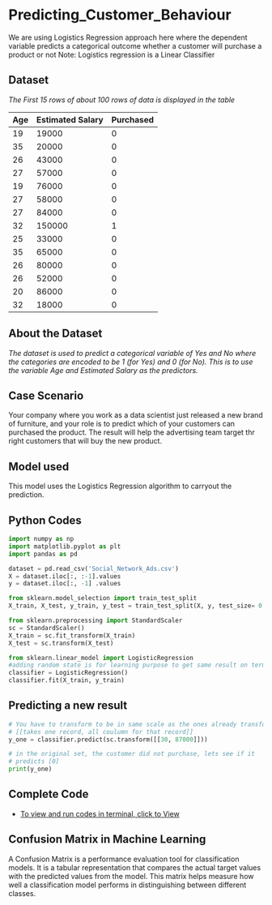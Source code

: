 # Predicting_Customer_Behaviour
We are using Logistics Regression approach here where the dependent variable predicts a categorical outcome whether a customer will purchase a product or not
Note: Logistics regression is a Linear Classifier

## Dataset
_The First 15 rows of about 100 rows of data is displayed in the table_

|Age|	Estimated Salary|	Purchased|
|----|-----------------|---------|
|19|	19000|	0|
|35	|20000	|0|
|26|	43000|	0|
|27	|57000	|0|
|19|	76000|	0|
|27	|58000	|0|
|27|	84000|	0|
|32	|150000	|1|
|25|	33000|	0|
|35	|65000	|0|
|26|	80000|	0|
|26	|52000	|0|
|20|	86000|	0|
|32	|18000	|0|

## About the Dataset
_The dataset is used to predict a categorical variable of Yes and No where the categories are encoded to be 1 (for Yes) and 0 (for No). This is to use the variable Age and Estimated Salary as the predictors._

## Case Scenario
Your company where you work as a data scientist just released a new brand of furniture, and your role is to predict which of your customers can purchased the product. The result will help the advertising team target thr right customers that will buy the new product.

## Model used
This model uses the Logistics Regression algorithm to carryout the prediction.

## Python Codes

```python
import numpy as np
import matplotlib.pyplot as plt
import pandas as pd
```

```python
dataset = pd.read_csv('Social_Network_Ads.csv')
X = dataset.iloc[:, :-1].values
y = dataset.iloc[:, -1] .values
```

```python
from sklearn.model_selection import train_test_split
X_train, X_test, y_train, y_test = train_test_split(X, y, test_size= 0.25, random_state=0)
```

```python
from sklearn.preprocessing import StandardScaler
sc = StandardScaler()
X_train = sc.fit_transform(X_train)
X_test = sc.transform(X_test)
```

```python
from sklearn.linear_model import LogisticRegression
#adding random state is for learning purpose to get same result on terminal
classifier = LogisticRegression()
classifier.fit(X_train, y_train)
```

## Predicting a new result
```python
# You have to transform to be in same scale as the ones already transformed
# [[takes one record, all coulumn for that record]]
y_one = classifier.predict(sc.transform([[30, 87000]]))

# in the original set, the customer did not purchase, lets see if it
# predicts [0]
print(y_one)
```

## Complete Code
+ [To view and run codes in terminal, click to View](https://colab.research.google.com/drive/12sMqLDdWv2mAWSvH_HQXgMfto6W3P4IO#scrollTo=fGpFR5pIET0L)

## Confusion Matrix in Machine Learning
A Confusion Matrix is a performance evaluation tool for classification models. It is a tabular representation that compares the actual target values with the predicted values from the model. This matrix helps measure how well a classification model performs in distinguishing between different classes.
